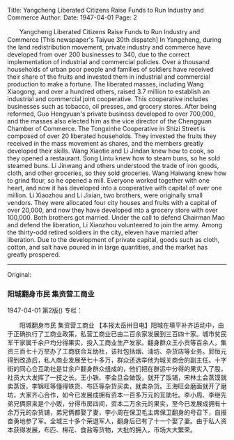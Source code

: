 Title: Yangcheng Liberated Citizens Raise Funds to Run Industry and Commerce
Author:
Date: 1947-04-01
Page: 2

　　Yangcheng Liberated Citizens
    Raise Funds to Run Industry and Commerce
    [This newspaper's Taiyue 30th dispatch] In Yangcheng, during the land redistribution movement, private industry and commerce have developed from over 200 businesses to 340, due to the correct implementation of industrial and commercial policies. Over a thousand households of urban poor people and families of soldiers have received their share of the fruits and invested them in industrial and commercial production to make a fortune. The liberated masses, including Wang Xiaogong, and over a hundred others, raised 3.7 million to establish an industrial and commercial joint cooperative. This cooperative includes businesses such as tobacco, oil presses, and grocery stores. After being reformed, Guo Hengyuan's private business developed to over 700,000, and the masses also elected him as the vice director of the Chengguan Chamber of Commerce. The Tongxinhe Cooperative in Shizi Street is composed of over 20 liberated households. They invested the fruits they received in the mass movement as shares, and the members greatly developed their skills. Wang Xiaotie and Li Jindan knew how to cook, so they opened a restaurant. Song Lintu knew how to steam buns, so he sold steamed buns. Li Jinwang and others understood the trade of iron goods, cloth, and other groceries, so they sold groceries. Wang Haiwang knew how to grind flour, so he opened a mill. Everyone worked together with one heart, and now it has developed into a cooperative with capital of over one million. Li Xiaozhou and Li Jixian, two brothers, were originally small vendors. They were allocated four city houses and fruits with a capital of over 20,000, and now they have developed into a grocery store with over 100,000. Both brothers got married. Under the call to defend Chairman Mao and defend the liberation, Li Xiaozhou volunteered to join the army. Among the thirty-odd retired soldiers in the city, eleven have married after liberation. Due to the development of private capital, goods such as cloth, cotton, and salt have poured in in large quantities, and the market has greatly prospered.



<hr /> 

Original: 


### 阳城翻身市民  集资营工商业

1947-04-01
第2版()
专栏：

　　阳城翻身市民
    集资营工商业
    【本报太岳卅日电】阳城在填平补齐运动中，由于正确执行了工商业政策，私营工商业已由二百余家发展到三百四十家。城市贫民军干家属千余户均分得果实，投入工商业生产发家。翻身群众王小贡等百余人，集资三百七十万举办了工商联合互助社，该社包括烟、油坊、杂货店等业务。郭恒元得到改造后，私人商业发展至七十多万，群众还选举他为城关商会的副主任。十字街的同心合互助社是廿余户翻身群众组成的，他们把在群运中分得的果实入了股，社员大大发挥了一技之长。王小铁、李金旦会做饭，就开了饭铺，宋林土会蒸馍就卖蒸馍，李锦旺等懂得铁货、布匹等杂货买卖，就卖杂货。王海旺会磨面就开了磨坊，大家齐心合作，如今已发展成拥有资本一百多万元的互助社。李小周、李继先弟兄俩原来是个小贩，分得市房四间，资本二万余元的果实，至今已发展成拥有十余万元的杂货铺，弟兄俩都娶了妻，李小周在保卫毛主席保卫翻身的号召下，自报奋勇地参了军。全城三十多个荣退军人，翻身后已有了十一个娶了妻。由于私人资本获得发展，布匹、棉花、食盐等货物，大批的拥入，市场大大繁荣。
